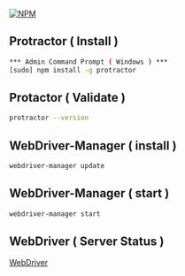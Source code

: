 [![NPM](http://marcysutton.com/slides/fluent2015/img/protractor-logo.png)](http://marcysutton.com/slides/fluent2015/img/protractor-logo.png)
## Protractor ( Install )
```bash
*** Admin Command Prompt ( Windows ) ***
[sudo] npm install -g protractor
```

## Protactor ( Validate )
```bash
protractor --version
```

## WebDriver-Manager ( install )
```bash
webdriver-manager update
```

## WebDriver-Manager ( start )
```bash
webdriver-manager start
```

## WebDriver ( Server Status )

[WebDriver](http://localhost:4444/wd/hub)

